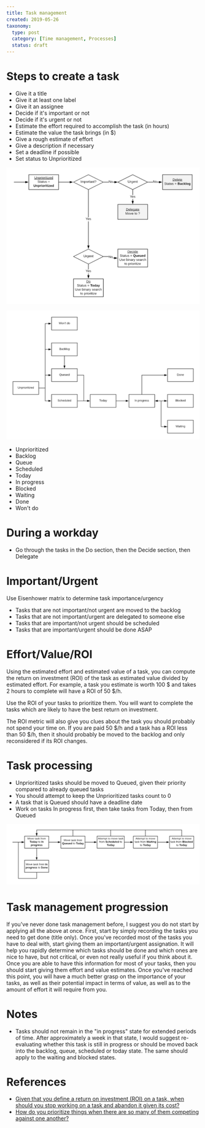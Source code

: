 ```yaml
---
title: Task management
created: 2019-05-26
taxonomy:
  type: post
  category: [Time management, Processes]
  status: draft
---
```


# Steps to create a task
* Give it a title
* Give it at least one label
* Give it an assignee
* Decide if it's important or not
* Decide if it's urgent or not
* Estimate the effort required to accomplish the task (in hours)
* Estimate the value the task brings (in $)
* Give a rough estimate of effort
* Give a description if necessary
* Set a deadline if possible
* Set status to Unprioritized

![Task creation](images/Task-creation.png)

![Task states](images/Task-states.png)

* Unprioritized
* Backlog
* Queue
* Scheduled
* Today
* In progress
* Blocked
* Waiting
* Done
* Won't do

# During a workday
* Go through the tasks in the Do section, then the Decide section, then Delegate

# Important/Urgent
Use Eisenhower matrix to determine task importance/urgency
* Tasks that are not important/not urgent are moved to the backlog
* Tasks that are not important/urgent are delegated to someone else
* Tasks that are important/not urgent should be scheduled
* Tasks that are important/urgent should be done ASAP

# Effort/Value/ROI
Using the estimated effort and estimated value of a task, you can compute the return on investment (ROI) of the task as estimated value divided by estimated effort. For example, a task you estimate is worth 100 $ and takes 2 hours to complete will have a ROI of 50 \$/h.

Use the ROI of your tasks to prioritize them. You will want to complete the tasks which are likely to have the best return on investment.

The ROI metric will also give you clues about the task you should probably not spend your time on. If you are paid 50 $/h and a task has a ROI less than 50 \$/h, then it should probably be moved to the backlog and only reconsidered if its ROI changes.

# Task processing
* Unprioritized tasks should be moved to Queued, given their priority compared to already queued tasks
* You should attempt to keep the Unprioritized tasks count to 0
* A task that is Queued should have a deadline date
* Work on tasks In progress first, then take tasks from Today, then from Queued

![Task processing loop](images/Task-processing-loop.png)

# Task management progression
If you've never done task management before, I suggest you do not start by applying all the above at once. First, start by simply recording the tasks you need to get done (title only). Once you've recorded most of the tasks you have to deal with, start giving them an important/urgent assignation. It will help you rapidly determine which tasks should be done and which ones are nice to have, but not critical, or even not really useful if you think about it. Once you are able to have this information for most of your tasks, then you should start giving them effort and value estimates. Once you've reached this point, you will have a much better grasp on the importance of your tasks, as well as their potential impact in terms of value, as well as to the amount of effort it will require from you.

# Notes
* Tasks should not remain in the "in progress" state for extended periods of time. After approximately a week in that state, I would suggest re-evaluating whether this task is still in progress or should be moved back into the backlog, queue, scheduled or today state. The same should apply to the waiting and blocked states.

# References
* [Given that you define a return on investment (ROI) on a task, when should you stop working on a task and abandon it given its cost?](../../questions/2020/01/03/article.md)
* [How do you prioritize things when there are so many of them competing against one another?](../../questions/2020/01/04/article.md)
